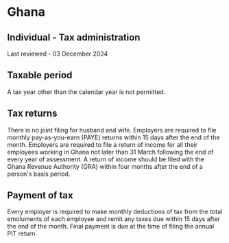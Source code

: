# Ghana
## Individual - Tax administration
Last reviewed - 03 December 2024
## Taxable period
A tax year other than the calendar year is not permitted.
## Tax returns
There is no joint filing for husband and wife.
Employers are required to file monthly pay-as-you-earn (PAYE) returns within 15 days after the end of the month.
Employers are required to file a return of income for all their employees working in Ghana not later than 31 March following the end of every year of assessment.
A return of income should be filed with the Ghana Revenue Authority (GRA) within four months after the end of a person's basis period.
## Payment of tax
Every employer is required to make monthly deductions of tax from the total emoluments of each employee and remit any taxes due within 15 days after the end of the month.
Final payment is due at the time of filing the annual PIT return.
